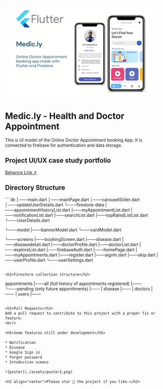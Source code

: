 ![Poster](assets/Medic.ly_poster1.png?raw=true "Medic.ly")

# Medic.ly - Health and Doctor Appointment

This is UI model of the Online Doctor Appointment booking App. It is connected to firebase for authentication and data storage.

<h2>Project UI/UX case study portfolio</h2>

[Behance Link :arrow_upper_right:](https://www.behance.net/gallery/118230811/Doctor-Appointment-App)
<br/>

<h2>Directory Structure</h2>
```
lib
│───main.dart    
│───mainPage.dart
│───carouselSlider.dart
│───updateUserDetails.dart
└───firestore-data
    |───appointmentHistoryList.dart
    |───myAppointmentList.dart
    |───notificationList.dart
    |───searchList.dart
    |───topRatedListList.dart
    └───UserDetails.dart

└───model
|───bannerModel.dart
└───cardModel.dart

└───screens
|───bookingScreen.dart
|───disease.dart
|───diseasedetail.dart
|───doctorProfile.dart
|───doctorList.dart
|───exploreList.dart
|───firebaseAuth.dart
|───homePage.dart
|───myAppointments.dart
|───register.dart
|───aignIn.dart
|───skip.dart
|───userProfile.dart
└───userSettings.dart

```

<h2>Firestore collection structure</h2>
```

appointments
|───all (full history of appointments registered)
|───
└───pending (only future apponitments)
|───
|
disease
|───
|
doctors
|───
|
users
|───

```

<h2>Pull Requests</h2>
Add a pull request to contribute to this project with a proper fix or feature.
<br/>

<h5>Some features still under development</h5>

* Notification
* Disease
* Google Sign in
* Forgot password
* Intoduction sceens

![poster](./assets/poster2.png)

<h2 align="center">Please star 🌟 the project if you like.</h2>
```
